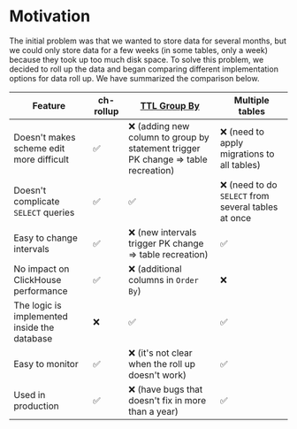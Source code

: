 # Motivation

The initial problem was that we wanted to store data for several months, but we could only store data for a few weeks (in some tables, only a week) because they took up too much disk space. To solve this problem, we decided to roll up the data and began comparing different implementation options for data roll up. We have summarized the comparison below.

| Feature                                      | ch-rollup | [TTL Group By](https://clickhouse.com/docs/en/guides/developer/ttl#implementing-a-rollup) | Multiple tables                                         | 
|----------------------------------------------|-----------|-------------------------------------------------------------------------------------------|---------------------------------------------------------|
| Doesn't makes scheme edit more difficult     | ✅         | ❌ (adding new column to group by statement trigger PK change => table recreation)         | ❌ (need to apply migrations to all tables)              |
| Doesn't complicate ```SELECT``` queries      | ✅         | ✅                                                                                         | ❌  (need to do ```SELECT``` from several tables at once |
| Easy to change intervals                     | ✅         | ❌ (new intervals trigger PK change => table recreation)                                   | ✅                                                       |
| No impact on ClickHouse performance          | ✅         | ❌ (additional columns in ```Order By```)                                                  | ❌                                                       |
| The logic is implemented inside the database | ❌         | ✅                                                                                         | ✅                                                       |
| Easy to monitor                              | ✅         | ❌ (it's not clear when the roll up doesn't work)                                          | ✅                                                       |
| Used in production                           | ✅         | ❌ (have bugs that doesn't fix in more than a year)                                        | ✅                                                       |
